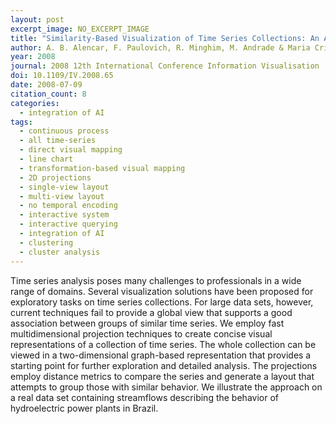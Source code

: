 ```yaml
---
layout: post
excerpt_image: NO_EXCERPT_IMAGE
title: "Similarity-Based Visualization of Time Series Collections: An Application to Analysis of Streamflows"
author: A. B. Alencar, F. Paulovich, R. Minghim, M. Andrade & Maria Cristina Ferreira de Oliveira
year: 2008
journal: 2008 12th International Conference Information Visualisation
doi: 10.1109/IV.2008.65
date: 2008-07-09
citation_count: 8
categories:
  - integration of AI
tags:
  - continuous process
  - all time-series
  - direct visual mapping
  - line chart
  - transformation-based visual mapping
  - 2D projections
  - single-view layout
  - multi-view layout
  - no temporal encoding
  - interactive system
  - interactive querying
  - integration of AI
  - clustering
  - cluster analysis
---
```

Time series analysis poses many challenges to professionals in a wide range of domains. Several visualization solutions have been proposed for exploratory tasks on time series collections. For large data sets, however, current techniques fail to provide a global view that supports a good association between groups of similar time series. We employ fast multidimensional projection techniques to create concise visual representations of a collection of time series. The whole collection can be viewed in a two-dimensional graph-based representation that provides a starting point for further exploration and detailed analysis. The projections employ distance metrics to compare the series and generate a layout that attempts to group those with similar behavior. We illustrate the approach on a real data set containing streamflows describing the behavior of hydroelectric power plants in Brazil.
